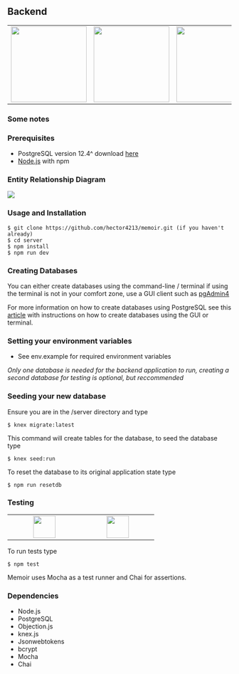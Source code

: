## Backend

<table>
<tbody>

<tr>
<td align="center" width="20%">
<span><b><center></center></b></span>
<img height=170px width="170" src="https://img.icons8.com/color/344/javascript.png"/>
</td>

<td align="center" width="20%">
<span><b><center></center></b></span> 
<img height=170px width="170" src="https://img.icons8.com/color/344/nodejs.png"/>
</td>

<td align="center" width="20%">
<span><b><center></center></b></span> 
<img height=170px width="170" src="https://img.icons8.com/color/344/postgreesql.png"/>
</td>

<td align="center" width="20%">
<span><b><center></center></b></span> 
<img height=170px width="170" src="https://img.icons8.com/nolan/344/heroku.png"/>
</td>

</tr>

</tbody>
</table>

### Some notes

### Prerequisites

- PostgreSQL version 12.4^ download [here](https://www.postgresql.org/download/)
- [Node.js](https://nodejs.org/en/download/) with npm

### Entity Relationship Diagram

<img src=https://i.imgur.com/6UXIb3t.png />

### Usage and Installation

    $ git clone https://github.com/hector4213/memoir.git (if you haven't already)
    $ cd server
    $ npm install
    $ npm run dev

### Creating Databases

You can either create databases using the command-line / terminal if using the terminal is not in your comfort zone,
use a GUI client such as [pgAdmin4](https://www.pgadmin.org/download/)

For more information on how to create databases using PostgreSQL see this [article](https://www.guru99.com/postgresql-create-database.html) with instructions on how to create databases using the GUI or terminal.

### Setting your environment variables

- See env.example for required environment variables

_Only one database is needed for the backend application to run, creating a second database for testing is optional, but reccommended_

### Seeding your new database

Ensure you are in the /server directory and type

    $ knex migrate:latest

This command will create tables for the database, to seed the database type

    $ knex seed:run

To reset the database to its original application state type

    $ npm run resetdb

### Testing

<table>
<tbody>

<tr>

<td align="center" width="20%">
<span><b><center></center></b></span>
<img height=50px width="50" src="https://cdn.imgbin.com/16/15/14/imgbin-mocha-node-js-javascript-software-testing-npm-github-nt53N8arYf0R89AARgLWh3Bsr.jpg"/>
</td>

<td align="center" width="20%">
<span><b><center></center></b></span>
<img height=50px width="50" src="https://www.chaijs.com/img/chai-logo-small.png"/>
</td>

</tr>

</tbody>
</table>

To run tests type

    $ npm test

Memoir uses Mocha as a test runner and Chai for assertions.

### Dependencies

- Node.js
- PostgreSQL
- Objection.js
- knex.js
- Jsonwebtokens
- bcrypt
- Mocha
- Chai
